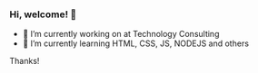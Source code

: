 ### Hi, welcome! 👋

- 🔭 I’m currently working on at Technology Consulting
- 🌱 I’m currently learning HTML, CSS, JS, NODEJS and others

Thanks!
